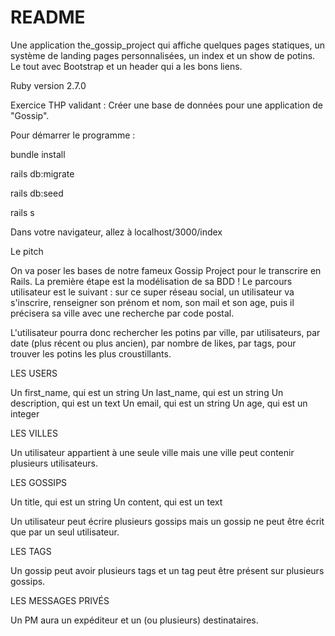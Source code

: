 # README

Une application the_gossip_project qui affiche quelques pages statiques, un système de landing pages personnalisées, un index et un show de potins. Le tout avec Bootstrap et un header qui a les bons liens.

Ruby version 2.7.0

Exercice THP validant : Créer une base de données pour une application de "Gossip".

Pour démarrer le programme :

bundle install

rails db:migrate

rails db:seed

rails s

Dans votre navigateur, allez à localhost/3000/index

Le pitch

On va poser les bases de notre fameux Gossip Project pour le transcrire en Rails. La première étape est la modélisation de sa BDD ! Le parcours utilisateur est le suivant : sur ce super réseau social, un utilisateur va s'inscrire, renseigner son prénom et nom, son mail et son age, puis il précisera sa ville avec une recherche par code postal.

L'utilisateur pourra donc rechercher les potins par ville, par utilisateurs, par date (plus récent ou plus ancien), par nombre de likes, par tags, pour trouver les potins les plus croustillants.

LES USERS

Un first_name, qui est un string
Un last_name, qui est un string
Un description, qui est un text
Un email, qui est un string
Un age, qui est un integer


LES VILLES

Un utilisateur appartient à une seule ville mais une ville peut contenir plusieurs utilisateurs.

LES GOSSIPS

Un title, qui est un string
Un content, qui est un text

Un utilisateur peut écrire plusieurs gossips mais un gossip ne peut être écrit que par un seul utilisateur.

LES TAGS

Un gossip peut avoir plusieurs tags et un tag peut être présent sur plusieurs gossips.

LES MESSAGES PRIVÉS

Un PM aura un expéditeur et un (ou plusieurs) destinataires.